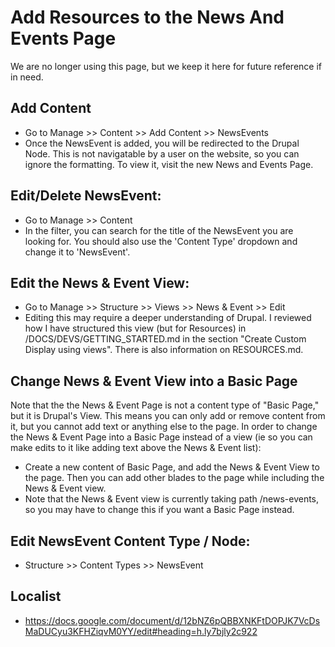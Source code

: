 # Add Resources to the News And Events Page

We are no longer using this page, but we keep it here for future reference if in need.

## Add Content
- Go to Manage >> Content >> Add Content >> NewsEvents
- Once the NewsEvent is added, you will be redirected to the Drupal Node.  This is not navigatable by a user on the website, so you can ignore the formatting.  To view it, visit the new News and Events Page.

## Edit/Delete NewsEvent:
- Go to Manage >> Content
- In the filter, you can search for the title of the NewsEvent you are looking for.  You should also use the 'Content Type' dropdown and change it to 'NewsEvent'.  

## Edit the News & Event View:
- Go to Manage >> Structure >> Views >> News & Event >> Edit
- Editing this may require a deeper understanding of Drupal.  I reviewed how I have structured this view (but for Resources) in /DOCS/DEVS/GETTING_STARTED.md in the section "Create Custom Display using views". There is also information on RESOURCES.md. 

## Change News & Event View into a Basic Page
Note that the the News & Event Page is not a content type of "Basic Page," but it is Drupal's View.  This means you can only add or remove content from it, but you cannot add text or anything else to the page.  In order to change the News & Event Page into a Basic Page instead of a view (ie so you can make edits to it like adding text above the News & Event list):
- Create a new content of Basic Page, and add the News & Event View to the page.  Then you can add other blades to the page while including the News & Event view.  
- Note that the News & Event view is currently taking path /news-events, so you may have to change this if you want a Basic Page instead.

## Edit NewsEvent Content Type / Node:
- Structure >> Content Types >> NewsEvent


## Localist
- https://docs.google.com/document/d/12bNZ6pQBBXNKFtDOPJK7VcDsMaDUCyu3KFHZiqvM0YY/edit#heading=h.ly7bjly2c922
